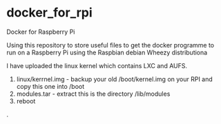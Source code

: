 docker_for_rpi
==============

Docker for Raspberry Pi

Using this repository to store useful files to get the docker programme to run on a Raspberry Pi using the Raspbian debian Wheezy distributiona

I have uploaded the linux kernel which contains LXC and AUFS.

1.  linux/kerrnel.img - backup your old /boot/kernel.img on your RPI and copy this one into /boot
2. modules.tar - extract this is the directory /lib/modules
3. reboot



.
